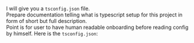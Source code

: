 I will give you a `tsconfig.json` file.  
Prepare documentation telling what is typescript setup for this project in form of short but full description.  
Point is for user to have human readable onboarding before reading config by himself.
Here is the `tsconfig.json`:  
